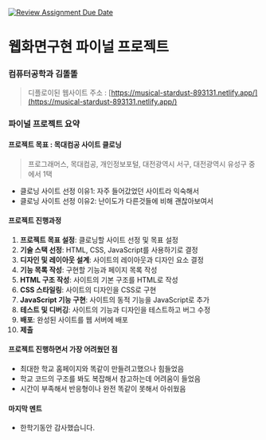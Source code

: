 [![Review Assignment Due Date](https://classroom.github.com/assets/deadline-readme-button-22041afd0340ce965d47ae6ef1cefeee28c7c493a6346c4f15d667ab976d596c.svg)](https://classroom.github.com/a/p5Ba1kFH)
# 웹화면구현 파이널 프로젝트

### 컴퓨터공학과 김똘똘
> 디플로이된 웹사이트 주소 : [https://musical-stardust-893131.netlify.app/](https://musical-stardust-893131.netlify.app/)

### 파이널 프로젝트 요약

#### 프로젝트 목표 : 목대컴공 사이트 클로닝 
> 프로그래머스, 목대컴공, 개인정보포털, 대전광역시 서구, 대전광역시 유성구 중에서 1택
- 클로닝 사이트 선정 이유1: 자주 들어갔었던 사이트라 익숙해서
- 클로닝 사이트 선정 이유2: 난이도가 다른것들에 비해 괜찮아보여서

#### 프로젝트 진행과정
1. **프로젝트 목표 설정**: 클로닝할 사이트 선정 및 목표 설정
1. **기술 스택 선정**: HTML, CSS, JavaScript를 사용하기로 결정
1. **디자인 및 레이아웃 설계**: 사이트의 레이아웃과 디자인 요소 결정
1. **기능 목록 작성**: 구현할 기능과 페이지 목록 작성
1. **HTML 구조 작성**: 사이트의 기본 구조를 HTML로 작성
1. **CSS 스타일링**: 사이트의 디자인을 CSS로 구현
1. **JavaScript 기능 구현**: 사이트의 동적 기능을 JavaScript로 추가
1. **테스트 및 디버깅**: 사이트의 기능과 디자인을 테스트하고 버그 수정
1. **배포**: 완성된 사이트를 웹 서버에 배포
1. **제출**

#### 프로젝트 진행하면서 가장 어려웠던 점
- 최대한 학교 홈페이지와 똑같이 만들려고했으나 힘들었음
- 학교 코드의 구조를 봐도 복잡해서 참고하는데 어려움이 들었음
- 시간이 부족해서 반응형이나 완전 똑같이 못해서 아쉬웠음
#### 마지막 멘트
- 한학기동안 감사했습니다.